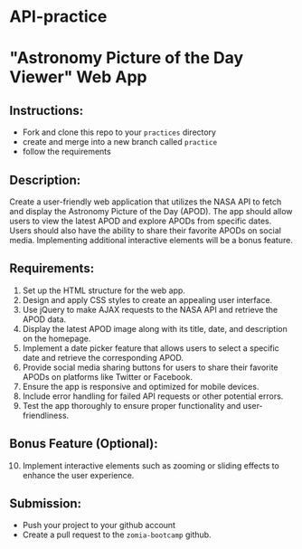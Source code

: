 # API-practice

# "Astronomy Picture of the Day Viewer" Web App

## Instructions:
* Fork and clone this repo to your `practices` directory
* create and merge into a new branch called `practice`
* follow the requirements

## Description:
Create a user-friendly web application that utilizes the NASA API to fetch and display the Astronomy Picture of the Day (APOD). The app should allow users to view the latest APOD and explore APODs from specific dates. Users should also have the ability to share their favorite APODs on social media. Implementing additional interactive elements will be a bonus feature.

## Requirements:
1. Set up the HTML structure for the web app.
2. Design and apply CSS styles to create an appealing user interface.
3. Use jQuery to make AJAX requests to the NASA API and retrieve the APOD data.
4. Display the latest APOD image along with its title, date, and description on the homepage.
5. Implement a date picker feature that allows users to select a specific date and retrieve the corresponding APOD.
6. Provide social media sharing buttons for users to share their favorite APODs on platforms like Twitter or Facebook.
7. Ensure the app is responsive and optimized for mobile devices.
8. Include error handling for failed API requests or other potential errors.
9. Test the app thoroughly to ensure proper functionality and user-friendliness.

## Bonus Feature (Optional):
10. Implement interactive elements such as zooming or sliding effects to enhance the user experience.

## Submission:
* Push your project to your github account
*  Create a pull request to the `zomia-bootcamp` github.

